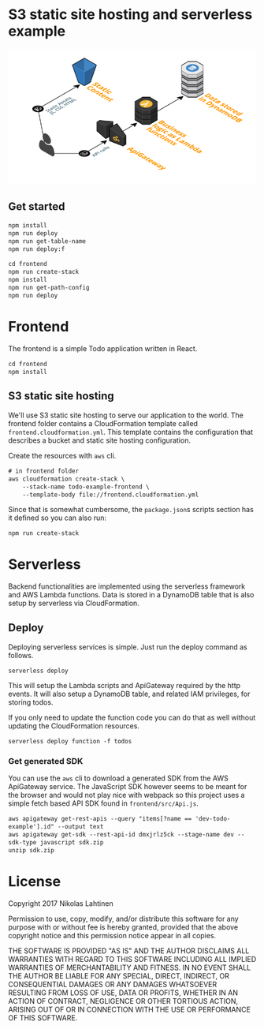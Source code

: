 # S3 static site hosting and serverless example

![aws resources](resources.png)

## Get started

```
npm install
npm run deploy
npm run get-table-name
npm run deploy:f
```

```
cd frontend
npm run create-stack
npm install
npm run get-path-config
npm run deploy
```

# Frontend

The frontend is a simple Todo application written in React.

```
cd frontend
npm install
```

## S3 static site hosting

We'll use S3 static site hosting to serve our application to the world. The frontend folder contains a CloudFormation
template called `frontend.cloudformation.yml`. This template contains the configuration that describes a bucket and
static site hosting configuration.

Create the resources with `aws` cli.

```
# in frontend folder
aws cloudformation create-stack \
	--stack-name todo-example-frontend \
	--template-body file://frontend.cloudformation.yml
```

Since that is somewhat cumbersome, the `package.json`s scripts section has it defined so you can also run:

```
npm run create-stack
``` 

# Serverless

Backend functionalities are implemented using the serverless framework and AWS Lambda functions.
Data is stored in a DynamoDB table that is also setup by serverless via CloudFormation.

## Deploy

Deploying serverless services is simple. Just run the deploy command as follows.

```
serverless deploy
```

This will setup the Lambda scripts and ApiGateway required by the http events. It will also setup a DynamoDB table,
and related IAM privileges, for storing todos.

If you only need to update the function code you can do that as well without updating the CloudFormation resources.

```
serverless deploy function -f todos
```

### Get generated SDK

You can use the `aws` cli to download a generated SDK from the AWS ApiGateway service. The JavaScript SDK
however seems to be meant for the browser and would not play nice with webpack so this project uses a simple
fetch based API SDK found in `frontend/src/Api.js`.

```
aws apigateway get-rest-apis --query "items[?name == 'dev-todo-example'].id" --output text
aws apigateway get-sdk --rest-api-id dmxjrlz5ck --stage-name dev --sdk-type javascript sdk.zip
unzip sdk.zip
```

# License

Copyright 2017 Nikolas Lahtinen

Permission to use, copy, modify, and/or distribute this software for any purpose with or without fee is hereby granted, provided that the above copyright notice and this permission notice appear in all copies.

THE SOFTWARE IS PROVIDED "AS IS" AND THE AUTHOR DISCLAIMS ALL WARRANTIES WITH REGARD TO THIS SOFTWARE INCLUDING ALL IMPLIED WARRANTIES OF MERCHANTABILITY AND FITNESS. IN NO EVENT SHALL THE AUTHOR BE LIABLE FOR ANY SPECIAL, DIRECT, INDIRECT, OR CONSEQUENTIAL DAMAGES OR ANY DAMAGES WHATSOEVER RESULTING FROM LOSS OF USE, DATA OR PROFITS, WHETHER IN AN ACTION OF CONTRACT, NEGLIGENCE OR OTHER TORTIOUS ACTION, ARISING OUT OF OR IN CONNECTION WITH THE USE OR PERFORMANCE OF THIS SOFTWARE.
